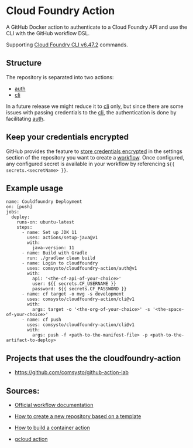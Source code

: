 # Cloud Foundry Action

A GitHub Docker action to authenticate to a Cloud Foundry API and use the CLI with the GitHub workflow DSL.

Supporting [Cloud Foundry CLI v6.47.2](https://github.com/cloudfoundry/cli/releases/tag/v6.47.2) commands.

## Structure
The repository is separated into two actions:

* [auth](auth/README.md)
* [cli](cli/README.md)

In a future release we might reduce it to [cli](cli/README.md) only, 
but since there are some issues with passing credentials to the [cli](cli/README.md), the authentication is done by facilitating [auth](auth/README.md).

## Keep your credentials encrypted

GitHub provides the feature to [store credentials encrypted](https://help.github.com/en/actions/automating-your-workflow-with-github-actions/creating-and-using-encrypted-secrets#creating-encrypted-secrets) 
in the settings section of the repository you want to create a [workflow](https://help.github.com/en/actions/automating-your-workflow-with-github-actions).
Once configured, any configured secret is available in your workflow by referencing `${{ secrets.<secretName> }}`.
## Example usage

```
name: Couldfoundry Deployment
on: [push]
jobs:
  deploy:
    runs-on: ubuntu-latest
    steps:
      - name: Set up JDK 11
        uses: actions/setup-java@v1
        with:
          java-version: 11
      - name: Build with Gradle
        run: ./gradlew clean build
      - name: Login to cloudfoundry
        uses: comsysto/cloudfoundry-action/auth@v1
        with:
          api: '<the-cf-api-of-your-choice>'
          user: ${{ secrets.CF_USERNAME }}
          password: ${{ secrets.CF_PASSWORD }}
      - name: cf target -o mvg -s development
        uses: comsysto/cloudfoundry-action/cli@v1
        with:
          args: target -o '<the-org-of-your-choice>' -s '<the-space-of-your-choice>'
      - name: cf push
        uses: comsysto/cloudfoundry-action/cli@v1
        with:
          args: push -f <path-to-the-manifest-file> -p <path-to-the-artifact-to-deploy>
```
## Projects that uses the the cloudfoundry-action

* https://github.com/comsysto/github-action-lab

## Sources:

* [Official workflow documentation](https://help.github.com/en/actions/automating-your-workflow-with-github-actions)

* [How to create a new repository based on a template](https://github.blog/2019-06-06-generate-new-repositories-with-repository-templates/)

* [How to build a container action](https://github.com/actions/toolkit/blob/master/docs/container-action.md)

* [gcloud action](https://github.com/actions/gcloud)
